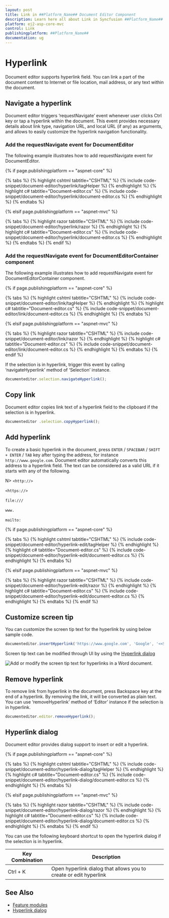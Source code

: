 ```yaml
---
layout: post
title: Link in ##Platform_Name## Document Editor Component
description: Learn here all about Link in Syncfusion ##Platform_Name## Document Editor component of Syncfusion Essential JS 2 and more.
platform: ej2-asp-core-mvc
control: Link
publishingplatform: ##Platform_Name##
documentation: ug
---
```



# Hyperlink

Document editor supports hyperlink field. You can link a part of the document content to Internet or file location, mail address, or any text within the document.

## Navigate a hyperlink

Document editor triggers ‘requestNavigate’ event whenever user clicks Ctrl key or tap a hyperlink within the document. This event provides necessary details about link type, navigation URL, and local URL (if any) as arguments, and allows to easily customize the hyperlink navigation functionality.

### Add the requestNavigate event for DocumentEditor

The following example illustrates how to add requestNavigate event for DocumentEditor.

{% if page.publishingplatform == "aspnet-core" %}

{% tabs %}
{% highlight cshtml tabtitle="CSHTML" %}
{% include code-snippet/document-editor/hyperlink/tagHelper %}
{% endhighlight %}
{% highlight c# tabtitle="Document-editor.cs" %}
{% include code-snippet/document-editor/hyperlink/document-editor.cs %}
{% endhighlight %}
{% endtabs %}

{% elsif page.publishingplatform == "aspnet-mvc" %}

{% tabs %}
{% highlight razor tabtitle="CSHTML" %}
{% include code-snippet/document-editor/hyperlink/razor %}
{% endhighlight %}
{% highlight c# tabtitle="Document-editor.cs" %}
{% include code-snippet/document-editor/hyperlink/document-editor.cs %}
{% endhighlight %}
{% endtabs %}
{% endif %}


### Add the requestNavigate event for DocumentEditorContainer component

The following example illustrates how to add requestNavigate event for DocumentEditorContainer component.

{% if page.publishingplatform == "aspnet-core" %}

{% tabs %}
{% highlight cshtml tabtitle="CSHTML" %}
{% include code-snippet/document-editor/link/tagHelper %}
{% endhighlight %}
{% highlight c# tabtitle="Document-editor.cs" %}
{% include code-snippet/document-editor/link/document-editor.cs %}
{% endhighlight %}
{% endtabs %}

{% elsif page.publishingplatform == "aspnet-mvc" %}

{% tabs %}
{% highlight razor tabtitle="CSHTML" %}
{% include code-snippet/document-editor/link/razor %}
{% endhighlight %}
{% highlight c# tabtitle="Document-editor.cs" %}
{% include code-snippet/document-editor/link/document-editor.cs %}
{% endhighlight %}
{% endtabs %}
{% endif %}

If the selection is in hyperlink, trigger this event by calling ‘navigateHyperlink’ method of ‘Selection’ instance.

```typescript
documenteditor.selection.navigateHyperlink();
```

## Copy link

Document editor copies link text of a hyperlink field to the clipboard if the selection is in hyperlink.

```typescript
documenteditor .selection.copyHyperlink();
```

## Add hyperlink

To create a basic hyperlink in the document, press `ENTER` / `SPACEBAR` / `SHIFT + ENTER` / `TAB` key after typing the address, for instance `http://www.google.com`. Document editor automatically converts this address to a hyperlink field. The text can be considered as a valid URL if it starts with any of the following.

N> `<http://>`<br>
<br/> `<https://>`<br>
<br/> `file:///`<br>
<br/> `www.`<br>
<br/> `mailto:`<br>

{% if page.publishingplatform == "aspnet-core" %}

{% tabs %}
{% highlight cshtml tabtitle="CSHTML" %}
{% include code-snippet/document-editor/hyperlink-edit/tagHelper %}
{% endhighlight %}
{% highlight c# tabtitle="Document-editor.cs" %}
{% include code-snippet/document-editor/hyperlink-edit/document-editor.cs %}
{% endhighlight %}
{% endtabs %}

{% elsif page.publishingplatform == "aspnet-mvc" %}

{% tabs %}
{% highlight razor tabtitle="CSHTML" %}
{% include code-snippet/document-editor/hyperlink-edit/razor %}
{% endhighlight %}
{% highlight c# tabtitle="Document-editor.cs" %}
{% include code-snippet/document-editor/hyperlink-edit/document-editor.cs %}
{% endhighlight %}
{% endtabs %}
{% endif %}

## Customize screen tip

You can customize the screen tip text for the hyperlink by using below sample code.

```typescript
documenteditor.insertHyperlink('https://www.google.com', 'Google', '<<Screen tip text>>');
```

Screen tip text can be modified through UI by using the [Hyperlink dialog](../document-editor/dialog#hyperlink-dialog/)

![Add or modify the screen tip text for hyperlinks in a Word document.](images/screentip.png)

## Remove hyperlink

To remove link from hyperlink in the document, press Backspace key at the end of a hyperlink. By removing the link, it will be converted as plain text. You can use ‘removeHyperlink’ method of ‘Editor’ instance if the selection is in hyperlink.

```typescript
documenteditor.editor.removeHyperlink();
```

## Hyperlink dialog

Document editor provides dialog support to insert or edit a hyperlink.

{% if page.publishingplatform == "aspnet-core" %}

{% tabs %}
{% highlight cshtml tabtitle="CSHTML" %}
{% include code-snippet/document-editor/hyperlink-dialog/tagHelper %}
{% endhighlight %}
{% highlight c# tabtitle="Document-editor.cs" %}
{% include code-snippet/document-editor/hyperlink-dialog/document-editor.cs %}
{% endhighlight %}
{% endtabs %}

{% elsif page.publishingplatform == "aspnet-mvc" %}

{% tabs %}
{% highlight razor tabtitle="CSHTML" %}
{% include code-snippet/document-editor/hyperlink-dialog/razor %}
{% endhighlight %}
{% highlight c# tabtitle="Document-editor.cs" %}
{% include code-snippet/document-editor/hyperlink-dialog/document-editor.cs %}
{% endhighlight %}
{% endtabs %}
{% endif %}



You can use the following keyboard shortcut to open the hyperlink dialog if the selection is in hyperlink.

| Key Combination | Description |
|-----------------|-------------|
|Ctrl + K | Open hyperlink dialog that allows you to create or edit hyperlink|

## See Also

* [Feature modules](../document-editor/feature-module)
* [Hyperlink dialog](../document-editor/dialog#hyperlink-dialog)
